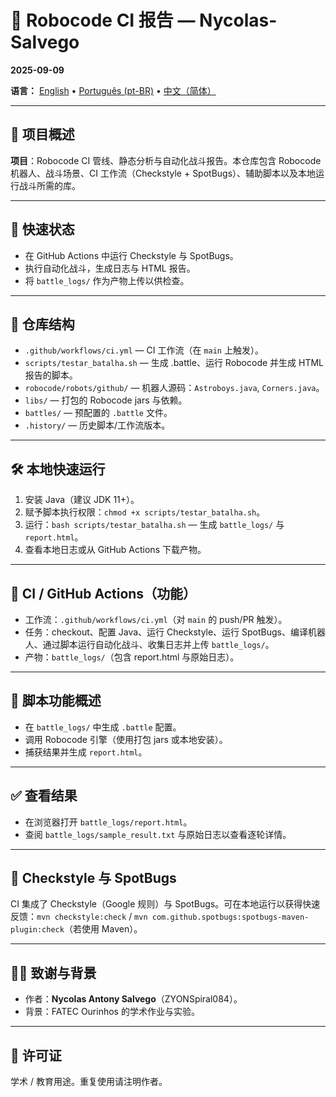 # 🔬 Robocode CI 报告 — Nycolas-Salvego
**2025-09-09**

**语言：** [English](README.md) • [Português (pt-BR)](README.pt-BR.md) • [中文（简体）](README.zh-CN.md)

---

## 📌 项目概述

**项目**：Robocode CI 管线、静态分析与自动化战斗报告。本仓库包含 Robocode 机器人、战斗场景、CI 工作流（Checkstyle + SpotBugs）、辅助脚本以及本地运行战斗所需的库。

---

## 📌 快速状态

- 在 GitHub Actions 中运行 Checkstyle 与 SpotBugs。  
- 执行自动化战斗，生成日志与 HTML 报告。  
- 将 `battle_logs/` 作为产物上传以供检查。

---

## 📁 仓库结构

- `.github/workflows/ci.yml` — CI 工作流（在 `main` 上触发）。  
- `scripts/testar_batalha.sh` — 生成 .battle、运行 Robocode 并生成 HTML 报告的脚本。  
- `robocode/robots/github/` — 机器人源码：`Astroboys.java`, `Corners.java`。  
- `libs/` — 打包的 Robocode jars 与依赖。  
- `battles/` — 预配置的 `.battle` 文件。  
- `.history/` — 历史脚本/工作流版本。

---

## 🛠️ 本地快速运行

1. 安装 Java（建议 JDK 11+）。  
2. 赋予脚本执行权限：`chmod +x scripts/testar_batalha.sh`。  
3. 运行：`bash scripts/testar_batalha.sh` — 生成 `battle_logs/` 与 `report.html`。  
4. 查看本地日志或从 GitHub Actions 下载产物。

---

## 🧩 CI / GitHub Actions（功能）

- 工作流：`.github/workflows/ci.yml`（对 `main` 的 push/PR 触发）。  
- 任务：checkout、配置 Java、运行 Checkstyle、运行 SpotBugs、编译机器人、通过脚本运行自动化战斗、收集日志并上传 `battle_logs/`。  
- 产物：`battle_logs/`（包含 report.html 与原始日志）。

---

## 🧾 脚本功能概述

- 在 `battle_logs/` 中生成 `.battle` 配置。  
- 调用 Robocode 引擎（使用打包 jars 或本地安装）。  
- 捕获结果并生成 `report.html`。

---

## ✅ 查看结果

- 在浏览器打开 `battle_logs/report.html`。  
- 查阅 `battle_logs/sample_result.txt` 与原始日志以查看逐轮详情。

---

## 🧰 Checkstyle 与 SpotBugs

CI 集成了 Checkstyle（Google 规则）与 SpotBugs。可在本地运行以获得快速反馈：`mvn checkstyle:check` / `mvn com.github.spotbugs:spotbugs-maven-plugin:check`（若使用 Maven）。

---

## 👨‍🏫 致谢与背景

- 作者：**Nycolas Antony Salvego**（ZYONSpiral084）。  
- 背景：FATEC Ourinhos 的学术作业与实验。

---

## 📜 许可证

学术 / 教育用途。重复使用请注明作者。
